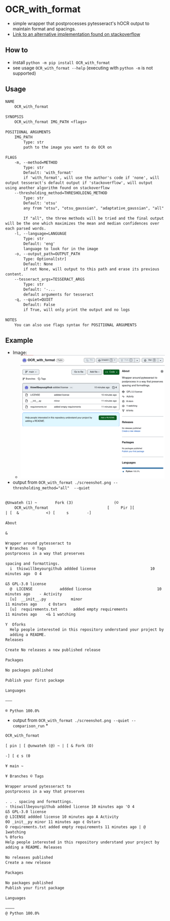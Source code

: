 # OCR_with_format
* simple wrapper that postprocesses pytesseract's hOCR output to maintain format and spacings.
* [Link to an alternative implementation found on stackoverflow](https://stackoverflow.com/questions/59582008/preserving-indentation-with-tesseract-ocr-4-x)

## How to
* install `python -m pip install OCR_with_format`
* see usage `OCR_with_format --help` (executing with `python -m` is not supported)

## Usage
```
NAME
    OCR_with_format

SYNOPSIS
    OCR_with_format IMG_PATH <flags>

POSITIONAL ARGUMENTS
    IMG_PATH
        Type: str
        path to the image you want to do OCR on

FLAGS
    -m, --method=METHOD
        Type: str
        Default: 'with_format'
        if 'with_format', will use the author's code if 'none', will output tesseract's default output if 'stackoverflow', will output using another algorithm found on stackoverflow
    --thresholding_method=THRESHOLDING_METHOD
        Type: str
        Default: 'otsu'
        any from "otsu", "otsu_gaussian", "adaptative_gaussian", "all"

        If "all", the three methods will be tried and the final output will be the one which maximizes the mean and median confidences over each parsed words.
    -l, --language=LANGUAGE
        Type: str
        Default: 'eng'
        language to look for in the image
    -o, --output_path=OUTPUT_PATH
        Type: Optional[str]
        Default: None
        if not None, will output to this path and erase its previous content.
    --tesseract_args=TESSERACT_ARGS
        Type: str
        Default: '-...
        default arguments for tesseract
    -q, --quiet=QUIET
        Default: False
        if True, will only print the output and no logs

NOTES
    You can also use flags syntax for POSITIONAL ARGUMENTS

```

## Example

* Image:
  * ![](https://github.com/thiswillbeyourgithub/OCR_with_format/blob/295e724b758045dc952934b6f0d98172fdc9a12e/screenshot.png?raw=true)
* output from `OCR_with_format ./screenshot.png --thresholding_method="all"  --quiet`
```
                                                                    @Unwateh (1) ~        Fork (3)                  (©
    OCR_with_format                          [     Pir ][                   | [  &            <) [     s        -]
                                                                                          About
                                                                                                                              &
                                                                                          Wrapper around pytesseract to
¥ Branches  © Tags                                                                     postprocess in a way that preserves
                                                                                          spacing and formattings.
  i  thiswillbeyourgithub addded license                        10 minutes ago  O 4
                                                                                          &5 GPL-3.0 license
  @  LICENSE            addded license                             10 minutes ago    - Activity
  [u]  __init__.py           minor                                      11 minutes ago     ¢ Ostars
  [u]  requirements.txt       added empty requirements                  11 minutes ago    <& 1 watching
                                                                                          Y  Oforks
  Help people interested in this repository understand your project by
  adding a README.                                                                      Releases
                                                                                          Create No releases a new published release
                                                                                          Packages
                                                                                          No packages published
                                                                                          Publish your first package
                                                                                          Languages
                                                                                          ———
                                                                                           ® Python 100.0%
```
* output from `OCR_with_format ./screenshot.png --quiet --comparison_run`
  *
```
OCR_with_format

[ pin | [ @unwateh (@) ~ | [ & Fork (O)

-] [ ¢ s (0

¥ main ~

¥ Branches © Tags

Wrapper around pytesseract to
postprocess in a way that preserves

. . . spacing and formattings.
- thiswillbeyourgithub addded license 10 minutes ago 'O 4
&5 GPL-3.0 license
@ LICENSE addded license 10 minutes ago A Activity
0O _init__py minor 11 minutes ago ¢ Ostars
O requirements.txt added empty requirements 11 minutes ago | @ 1watching
% 0forks
Help people interested in this repository understand your project by
adding a README. Releases

No releases published
Create a new release

Packages

No packages published
Publish your first package

Languages

————
@ Python 100.0%
```
